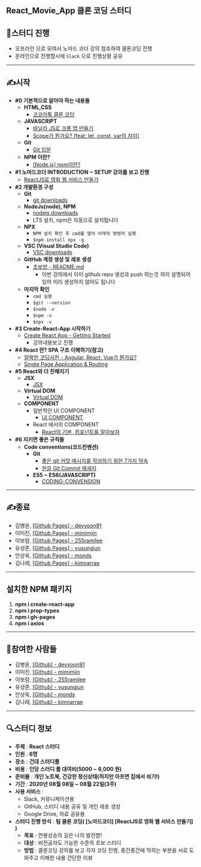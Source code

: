 **React_Movie_App 클론 코딩 스터디**
--

**📝스터디 진행**
--
- 오프라인 으로 모여서 노마드 코더 강의 참조하여 클론코딩 진행
- 온라인으로 진행할시에 `Slack` 으로 진행상황 공유
***

**✍️시작**
--

- **#0 기본적으로 알아야 하는 내용들**
  - **HTML,CSS**
    - [코코아톡 클론 코딩](https://nomadcoders.co/kokoa-clone)
  - **JAVASCRIPT**
    - [바닐라 JS로 크롬 앱 만들기](https://nomadcoders.co/javascript-for-beginners)
    - [Scope가 뭔가요? (feat: let, const, var의 차이)](https://youtu.be/HsJ4oy_jBx0)
  - **Git**
    - [Git 입문](https://backlog.com/git-tutorial/kr/intro/intro1_1.html)
  - **NPM 이란?**
    - [[Node.js] npm이란?](https://ooeunz.tistory.com/19)
- **#1 노마드코더 INTRODUCTION ~ SETUP 강의를 보고 진행**
  - [ReactJS로 영화 웹 서비스 만들기](https://nomadcoders.co/react-fundamentals)
- **#2 개발환경 구성**
  - **Git**
    - [git downloads](https://git-scm.com/downloads)
  - **NodeJs(node), NPM**
    - [nodejs downloads](https://nodejs.org/ko/)
    - LTS 설치, npm은 자동으로 설치됩니다
  - **NPX**
    - `NPM 설치 확인 후 cmd를 열어 아래의 명령어 실행`
    - `$npm install npx -g`
  - **VSC (Visual Studio Code)**
    - [VSC downloads](https://code.visualstudio.com/)
  - **GitHub 계정 생성 및 레포 생성**
    - [초보방 - README.md](https://github.com/devyoon91/study_chobobang)
      - 이번 강의에서 이미 github repo 생성과 push 하는것 까지 설명되어있어 미리 생성하지 않아도 됩니다
  - **마지막 확인**
    - `cmd 실행`
    - `$git --version`
    - `$node -v`
    - `$npm -v`
    - `$npx -v`
- **#3 Create-React-App 시작하기**
  - [Create React App - Getting Started](https://create-react-app.dev/docs/getting-started/)
    - 강의내용보고 진행
- **#4 React 란? SPA 구조 이해하기(참고)**
  - [얄팍한 코딩사전 - Angular, React, Vue가 뭔가요?](https://youtu.be/iE29lbjbow0)
  - [Single Page Application & Routing](https://poiemaweb.com/js-spa)
- **#5 React와 더 친해지기**
  - **JSX**
    - [JSX](https://ko.reactjs.org/docs/introducing-jsx.html)
  - **Virtual DOM**
    - [Virtual DOM](https://velog.io/@sbinha/React%EC%97%90%EC%84%9C-Virtual-DOM)
  - **COMPONENT**
    - 일반적인 UI COMPONENT
      - [UI COMPONENT](https://brunch.co.kr/@blckschrl/66)
    - React 에서의 COMPONENT
      - [React의 기본, 컴포넌트를 알아보자](https://medium.com/little-big-programming/react%EC%9D%98-%EA%B8%B0%EB%B3%B8-%EC%BB%B4%ED%8F%AC%EB%84%8C%ED%8A%B8%EB%A5%BC-%EC%95%8C%EC%95%84%EB%B3%B4%EC%9E%90-92c923011818)
- **#6 지키면 좋은 규칙들**
  - **Code conventions(코드컨벤션)**
    - **Git**
      - [좋은 git 커밋 메시지를 작성하기 위한 7가지 약속](https://meetup.toast.com/posts/106)
      - [한글 Git Commit 메세지](https://tttsss77.tistory.com/58)
    - **ES5 ~ ES6(JAVASCRIPT)**
      - [CODING-CONVENSION](https://ui.toast.com/fe-guide/ko_CODING-CONVENSION/)

***
**✍️종료**
--
- 김병윤, [[Github Pages] - devyoon91](https://devyoon91.github.io/movie_2020_08/)
- 이미진, [[Github Pages] - mimimjin](https://mimimjin.github.io/movie_2020-08)
- 이보람, [[Github Pages] - 255ramilee](https://255ramilee.github.io/movie_2020_08/#/)
- 유성준, [[Github Pages] - yusungjun]()
- 안상욱, [[Github Pages] - monds](https://monds.github.io/movie_app_2019/#/)
- 김나래, [[Github Pages] - kimnarrae](https://kimnarrae.github.io/movie_app_2019/#/)
***
**설치한 NPM 패키지**
--
1. **npm i create-react-app**
2. **npm i prop-types**
3. **npm i gh-pages**
4. **npm i axios**
***
**👋참여한 사람들**
--
- 김병윤, [[Github] - devyoon91](https://github.com/devyoon91)
- 이미진, [[Github] - mimimjin](https://github.com/mimimjin)
- 이보람, [[Github] - 255ramilee](https://github.com/255ramilee)
- 유성준, [[Github] - yusungjun](https://github.com/yusungjun)
- 안상욱, [[Github] - monds](https://github.com/monds)
- 김나래, [[Github] - kimnarrae](https://github.com/kimnarrae)

***
**🔍스터디 정보**
--
- **주제** : **React 스터디**
- **인원** : **6명**
- **장소** : **건대 스터디룸**
- **비용** : **인당 스터디 룸 대여비(5000 ~ 6,000 원)**
- **준비물** : **개인 노트북, 건강한 정신상태(하지만 아프면 집에서 쉬기!)**
- **기간** : **2020년 08월 08일 ~ 08월 22일(3주)**
- **사용 서비스** :
  - Slack, 커뮤니케이션용
  - GitHub, 스터디 내용 공유 및 개인 레포 생성
  - Google Drive, 자료 공유용
- **스터디 진행 방식** : **팀 클론 코딩( [노마드코더] [ReactJS로 영화 웹 서비스 만들기] )**
  - **목표** : 연봉상승의 길은 나의 발전뿐!
  - **대상** : 비전공자도 가능한 수준의 초보 스터디
  - **방법** : 클론코딩 강의를 보고 각자 코딩 진행, 중간중간에 막히는 부분을 서로 도와주고 이해한 내용 간단한 리뷰
